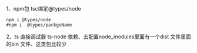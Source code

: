 1、npm包  tsc绑定@types/node    

```
npm i @types/node
#npm i  @types/packgeName
```

2、ts 直接调试器  ts-node 依赖、去配置node_modules里面有一个dist 文件里面 的bin 文件、这类包比较少

